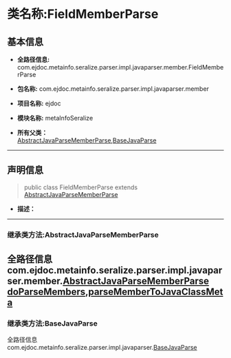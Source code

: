 # 类名称:FieldMemberParse

## 基本信息

* **全路径信息:** com.ejdoc.metainfo.seralize.parser.impl.javaparser.member.FieldMemberParse
* **包名称:** com.ejdoc.metainfo.seralize.parser.impl.javaparser.member
* **项目名称:** ejdoc
* **模块名称:** metaInfoSeralize





* **所有父类：**  
[AbstractJavaParseMemberParse](/metaInfoSeralize/com/ejdoc/metainfo/seralize/parser/impl/javaparser/member/AbstractJavaParseMemberParse.md),[BaseJavaParse](/metaInfoSeralize/com/ejdoc/metainfo/seralize/parser/impl/javaparser/BaseJavaParse.md)



---

## 声明信息
> public class FieldMemberParse extends [AbstractJavaParseMemberParse](/metaInfoSeralize/com/ejdoc/metainfo/seralize/parser/impl/javaparser/member/AbstractJavaParseMemberParse.md)     


* **描述：** 

  










---
### 继承类方法:AbstractJavaParseMemberParse

全路径信息com.ejdoc.metainfo.seralize.parser.impl.javaparser.member.[AbstractJavaParseMemberParse](/metaInfoSeralize/com/ejdoc/metainfo/seralize/parser/impl/javaparser/member/AbstractJavaParseMemberParse.md)  
[doParseMembers](/metaInfoSeralize/com/ejdoc/metainfo/seralize/parser/impl/javaparser/member/AbstractJavaParseMemberParse.md#doParseMembers-comejdocmetainfoseralizemodeljavaclassmeta-comejdocmetainfoseralizedtometafileinfodto-typedeclaration-?--comejdocmetainfoseralizeparserimpljavaparserjavaparsermetacontext),[parseMemberToJavaClassMeta](/metaInfoSeralize/com/ejdoc/metainfo/seralize/parser/impl/javaparser/member/AbstractJavaParseMemberParse.md#parseMemberToJavaClassMeta-comejdocmetainfoseralizemodeljavaclassmeta-comejdocmetainfoseralizedtometafileinfodto-typedeclaration-?--comejdocmetainfoseralizeparserimpljavaparserjavaparsermetacontext)
---
### 继承类方法:BaseJavaParse

全路径信息com.ejdoc.metainfo.seralize.parser.impl.javaparser.[BaseJavaParse](/metaInfoSeralize/com/ejdoc/metainfo/seralize/parser/impl/javaparser/BaseJavaParse.md)  








